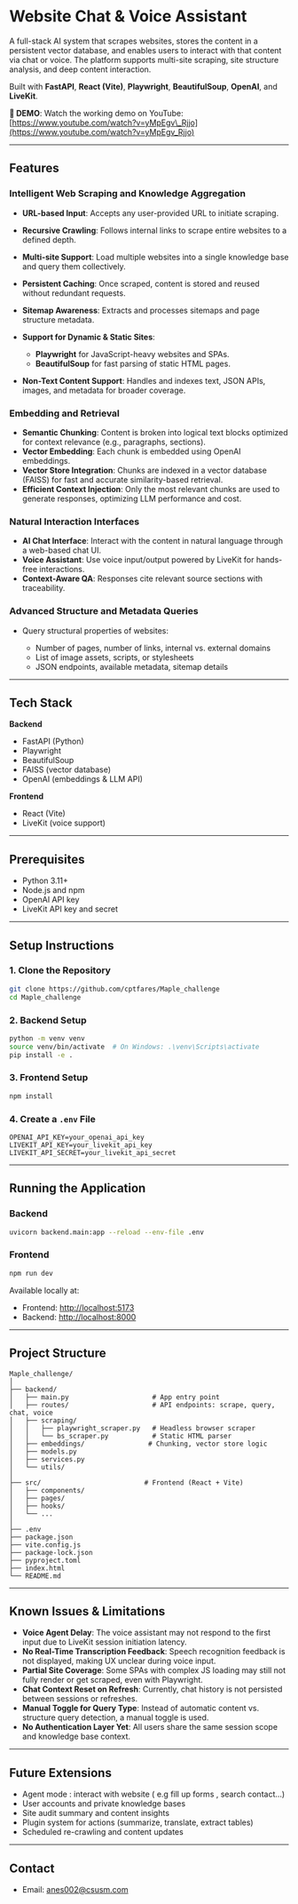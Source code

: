 # Website Chat & Voice Assistant

A full-stack AI system that scrapes websites, stores the content in a persistent vector database, and enables users to interact with that content via chat or voice. The platform supports multi-site scraping, site structure analysis, and deep content interaction.

Built with **FastAPI**, **React (Vite)**, **Playwright**, **BeautifulSoup**, **OpenAI**, and **LiveKit**.

**🎥 DEMO**:
Watch the working demo on YouTube: [https://www.youtube.com/watch?v=yMpEgv\_Rjjo](https://www.youtube.com/watch?v=yMpEgv_Rjjo)

---

## Features

### Intelligent Web Scraping and Knowledge Aggregation

* **URL-based Input**: Accepts any user-provided URL to initiate scraping.
* **Recursive Crawling**: Follows internal links to scrape entire websites to a defined depth.
* **Multi-site Support**: Load multiple websites into a single knowledge base and query them collectively.
* **Persistent Caching**: Once scraped, content is stored and reused without redundant requests.
* **Sitemap Awareness**: Extracts and processes sitemaps and page structure metadata.
* **Support for Dynamic & Static Sites**:

  * **Playwright** for JavaScript-heavy websites and SPAs.
  * **BeautifulSoup** for fast parsing of static HTML pages.
* **Non-Text Content Support**: Handles and indexes text, JSON APIs, images, and metadata for broader coverage.

### Embedding and Retrieval

* **Semantic Chunking**: Content is broken into logical text blocks optimized for context relevance (e.g., paragraphs, sections).
* **Vector Embedding**: Each chunk is embedded using OpenAI embeddings.
* **Vector Store Integration**: Chunks are indexed in a vector database (FAISS) for fast and accurate similarity-based retrieval.
* **Efficient Context Injection**: Only the most relevant chunks are used to generate responses, optimizing LLM performance and cost.

### Natural Interaction Interfaces

* **AI Chat Interface**: Interact with the content in natural language through a web-based chat UI.
* **Voice Assistant**: Use voice input/output powered by LiveKit for hands-free interactions.
* **Context-Aware QA**: Responses cite relevant source sections with traceability.

### Advanced Structure and Metadata Queries

* Query structural properties of websites:

  * Number of pages, number of links, internal vs. external domains
  * List of image assets, scripts, or stylesheets
  * JSON endpoints, available metadata, sitemap details

---

## Tech Stack

**Backend**

* FastAPI (Python)
* Playwright
* BeautifulSoup
* FAISS (vector database)
* OpenAI (embeddings & LLM API)

**Frontend**

* React (Vite)
* LiveKit (voice support)

---

## Prerequisites

* Python 3.11+
* Node.js and npm
* OpenAI API key
* LiveKit API key and secret

---

## Setup Instructions

### 1. Clone the Repository

```bash
git clone https://github.com/cptfares/Maple_challenge
cd Maple_challenge
```

### 2. Backend Setup

```bash
python -m venv venv
source venv/bin/activate  # On Windows: .\venv\Scripts\activate
pip install -e .
```

### 3. Frontend Setup

```bash
npm install
```

### 4. Create a `.env` File

```env
OPENAI_API_KEY=your_openai_api_key
LIVEKIT_API_KEY=your_livekit_api_key
LIVEKIT_API_SECRET=your_livekit_api_secret
```

---

## Running the Application

### Backend

```bash
uvicorn backend.main:app --reload --env-file .env
```

### Frontend

```bash
npm run dev
```

Available locally at:

* Frontend: [http://localhost:5173](http://localhost:5173)
* Backend: [http://localhost:8000](http://localhost:8000)

---

## Project Structure

```
Maple_challenge/
│
├── backend/              
│   ├── main.py                     # App entry point
│   ├── routes/                     # API endpoints: scrape, query, chat, voice
│   ├── scraping/                  
│   │   ├── playwright_scraper.py   # Headless browser scraper
│   │   └── bs_scraper.py           # Static HTML parser
│   ├── embeddings/                # Chunking, vector store logic
│   ├── models.py                  
│   ├── services.py                
│   └── utils/                     
│
├── src/                          # Frontend (React + Vite)
│   ├── components/               
│   ├── pages/                    
│   ├── hooks/                    
│   └── ...
│
├── .env
├── package.json
├── vite.config.js
├── package-lock.json
├── pyproject.toml
├── index.html
└── README.md
```

---

## Known Issues & Limitations

* **Voice Agent Delay**: The voice assistant may not respond to the first input due to LiveKit session initiation latency.
* **No Real-Time Transcription Feedback**: Speech recognition feedback is not displayed, making UX unclear during voice input.
* **Partial Site Coverage**: Some SPAs with complex JS loading may still not fully render or get scraped, even with Playwright.
* **Chat Context Reset on Refresh**: Currently, chat history is not persisted between sessions or refreshes.
* **Manual Toggle for Query Type**: Instead of automatic content vs. structure query detection, a manual toggle is used.
* **No Authentication Layer Yet**: All users share the same session scope and knowledge base context.

---

## Future Extensions

* Agent mode : interact with website ( e.g fill up forms , search contact...)
* User accounts and private knowledge bases
* Site audit summary and content insights
* Plugin system for actions (summarize, translate, extract tables)
* Scheduled re-crawling and content updates

---

## Contact

* Email: [anes002@csusm.com](mailto:anes002@csusm.com)

